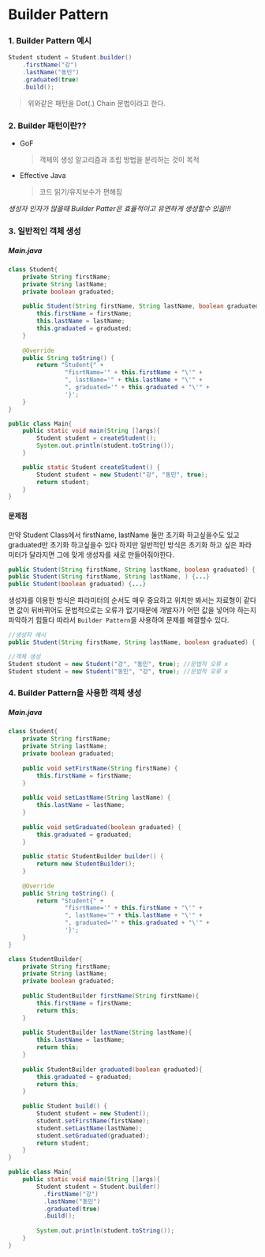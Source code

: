 # Builder Pattern

### 1. Builder Pattern 예시
```java
Student student = Student.builder()
    .firstName("강")
    .lastName("동민")
    .graduated(true)
    .build();
```
> 위와같은 패턴을 Dot(.) Chain 문법이라고 한다.

### 2. Builder 패턴이란??
* GoF
    > 객체의 생성 알고리즘과 조립 방법을 분리하는 것이 목적

* Effective Java  
    > 코드 읽기/유지보수가 편해짐

*생성자 인자가 많을때 Builder Patter은 효율적이고 유연하게 생성할수 있음!!!*

### 3. 일반적인 객체 생성
##### Main.java

```java
class Student{
    private String firstName;
    private String lastName;
    private boolean graduated;
    
    public Student(String firstName, String lastName, boolean graduated){
        this.firstName = firstName;
        this.lastName = lastName;
        this.graduated = graduated;
    }
    
    @Override
    public String toString() {
        return "Student{" +
                "fisrtName='" + this.firstName + "\'" +
                ", lastName='" + this.lastName + "\'" +
                ", graduated='" + this.graduated + "\'" +
                '}';
    }
}

public class Main{
    public static void main(String []args){
        Student student = createStudent();
        System.out.println(student.toString());
    }

    public static Student createStudent() {
        Student student = new Student("강", "동민", true);
        return student;
    }
}
```

#### 문제점
만약 Student Class에서 firstName, lastName 둘만 초기화 하고싶을수도 있고 graduated만 초기화 하고싶을수 있다 하지만 일반적인 방식은 초기화 하고 싶은 파라미터가 달라지면 그에 맞게 생성자를 새로 만들어줘야한다.

```java
public Student(String firstName, String lastName, boolean graduated) {...}  // 전부다 초기화 하고 싶을때
public Student(String firstName, String lastName, ) {...}                   // fisrt,lastName만 초기화 하고 싶을때
public Student(boolean graduated) {...}                                     // graduated만 초기화 하고 싶을때
```
생성자를 이용한 방식은 파라미터의 순서도 매우 중요하고 위치만 봐서는 자료형이 같다면 값이 뒤바뀌어도 문법적으로는 오류가 없기때문에 개발자가 어떤 값을 넣어야 하는지 파악하기 힘들다 따라서 ```Builder Pattern```을 사용하여 문제를 해결할수 있다.

```java
//생성자 예시
public Student(String firstName, String lastName, boolean graduated) {...}

//객체 생성
Student student = new Student("강", "동민", true); //문법적 오류 x
Student student = new Student("동민", "강", true); //문법적 오류 x
```

### 4. Builder Pattern을 사용한 객체 생성
##### Main.java
```java
class Student{
    private String firstName;
    private String lastName;
    private boolean graduated;
    
    public void setFirstName(String firstName) {
        this.firstName = firstName;
    }
    
    public void setLastName(String lastName) {
        this.lastName = lastName;
    }
    
    public void setGraduated(boolean graduated) {
        this.graduated = graduated;
    }
    
    public static StudentBuilder builder() {
        return new StudentBuilder();
    }
  
    @Override
    public String toString() {
        return "Student{" +
                "fisrtName='" + this.firstName + "\'" +
                ", lastName='" + this.lastName + "\'" +
                ", graduated='" + this.graduated + "\'" +
                '}';
    }
}

class StudentBuilder{
    private String firstName;
    private String lastName;
    private boolean graduated;
    
    public StudentBuilder firstName(String firstName){
        this.firstName = firstName;
        return this;
    }
    
    public StudentBuilder lastName(String lastName){
        this.lastName = lastName;
        return this;
    }
    
    public StudentBuilder graduated(boolean graduated){
        this.graduated = graduated;
        return this;
    }
    
    public Student build() {
        Student student = new Student();
        student.setFirstName(firstName);
        student.setLastName(lastName);
        student.setGraduated(graduated);
        return student;
    }
}

public class Main{
    public static void main(String []args){
        Student student = Student.builder()
          .firstName("강")
          .lastName("동민")
          .graduated(true)
          .build();
       
        System.out.println(student.toString());
    }
}
```
